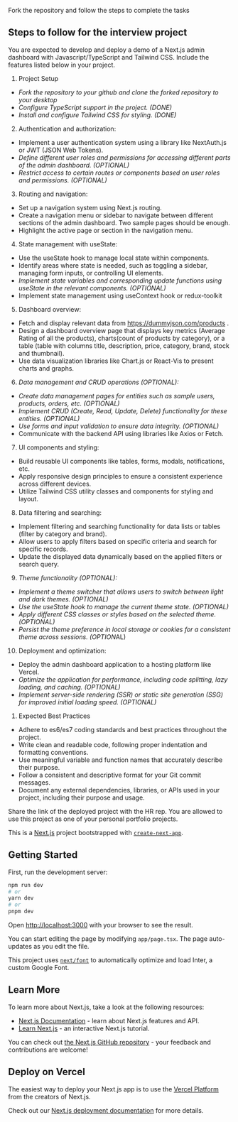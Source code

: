 Fork the repository and follow the steps to complete the tasks

## Steps to follow for the interview project

You are expected to develop and deploy a demo of a Next.js admin dashboard with Javascript/TypeScript and Tailwind CSS. Include the features listed below in your project. 


1. Project Setup
- *Fork the repository to your github and clone the forked repository to your desktop*
- *Configure TypeScript support in the project. (DONE)*
- *Install and configure Tailwind CSS for styling. (DONE)*
  

2. Authentication and authorization:
- Implement a user authentication system using a library like NextAuth.js or JWT (JSON Web Tokens).
- *Define different user roles and permissions for accessing different parts of the admin dashboard. (OPTIONAL)*
- *Restrict access to certain routes or components based on user roles and permissions. (OPTIONAL)*

3. Routing and navigation:
- Set up a navigation system using Next.js routing.
- Create a navigation menu or sidebar to navigate between different sections of the admin dashboard. Two sample pages should be enough.
- Highlight the active page or section in the navigation menu.

4. State management with useState:
- Use the useState hook to manage local state within components.
- Identify areas where state is needed, such as toggling a sidebar, managing form inputs, or controlling UI elements.
- *Implement state variables and corresponding update functions using useState in the relevant components. (OPTIONAL)*
- Implement state management using useContext hook or redux-toolkit

5. Dashboard overview:
- Fetch and display relevant data from https://dummyjson.com/products .
- Design a dashboard overview page that displays key metrics (Average Rating of all the products), charts(count of products by category), or a table (table with columns title, description, price, category, brand, stock and thumbnail).
- Use data visualization libraries like Chart.js or React-Vis to present charts and graphs.

6. *Data management and CRUD operations (OPTIONAL):*
- *Create data management pages for entities such as sample users, products, orders, etc. (OPTIONAL)*
- *Implement CRUD (Create, Read, Update, Delete) functionality for these entities. (OPTIONAL)*
- *Use forms and input validation to ensure data integrity. (OPTIONAL)*
- Communicate with the backend API using libraries like Axios or Fetch.
  
7. UI components and styling:
- Build reusable UI components like tables, forms, modals, notifications, etc.
- Apply responsive design principles to ensure a consistent experience across different devices.
- Utilize Tailwind CSS utility classes and components for styling and layout.

8. Data filtering and searching:
- Implement filtering and searching functionality for data lists or tables (filter by category and brand).
- Allow users to apply filters based on specific criteria and search for specific records.
- Update the displayed data dynamically based on the applied filters or search query.

9. *Theme functionality (OPTIONAL):*
- *Implement a theme switcher that allows users to switch between light and dark themes. (OPTIONAL)*
- *Use the useState hook to manage the current theme state. (OPTIONAL)*
- *Apply different CSS classes or styles based on the selected theme. (OPTIONAL)*
- *Persist the theme preference in local storage or cookies for a consistent theme across sessions. (OPTION*AL)

10.   Deployment and optimization:
- Deploy the admin dashboard application to a hosting platform like Vercel.
- *Optimize the application for performance, including code splitting, lazy loading, and caching. (OPTIONAL)*
- *Implement server-side rendering (SSR) or static site generation (SSG) for improved initial loading speed. (OPTIONAL)*

1.   Expected Best Practices
- Adhere to es6/es7 coding standards and best practices throughout the project.
- Write clean and readable code, following proper indentation and formatting conventions.
- Use meaningful variable and function names that accurately describe their purpose.
- Follow a consistent and descriptive format for your Git commit messages.
- Document any external dependencies, libraries, or APIs used in your project, including their purpose and usage.

Share the link of the deployed project with the HR rep. You are allowed to use this project as one of your personal portfolio projects.


This is a [Next.js](https://nextjs.org/) project bootstrapped with [`create-next-app`](https://github.com/vercel/next.js/tree/canary/packages/create-next-app).

## Getting Started

First, run the development server:

```bash
npm run dev
# or
yarn dev
# or
pnpm dev
```

Open [http://localhost:3000](http://localhost:3000) with your browser to see the result.

You can start editing the page by modifying `app/page.tsx`. The page auto-updates as you edit the file.

This project uses [`next/font`](https://nextjs.org/docs/basic-features/font-optimization) to automatically optimize and load Inter, a custom Google Font.

## Learn More

To learn more about Next.js, take a look at the following resources:

- [Next.js Documentation](https://nextjs.org/docs) - learn about Next.js features and API.
- [Learn Next.js](https://nextjs.org/learn) - an interactive Next.js tutorial.

You can check out [the Next.js GitHub repository](https://github.com/vercel/next.js/) - your feedback and contributions are welcome!

## Deploy on Vercel

The easiest way to deploy your Next.js app is to use the [Vercel Platform](https://vercel.com/new?utm_medium=default-template&filter=next.js&utm_source=create-next-app&utm_campaign=create-next-app-readme) from the creators of Next.js.

Check out our [Next.js deployment documentation](https://nextjs.org/docs/deployment) for more details.

